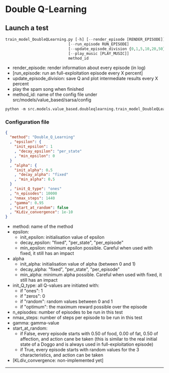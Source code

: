 # Double Q-Learning

## Launch a test

~~~python
train_model_DoubleQLearning.py [-h] [--render_episode [RENDER_EPISODE]]
                            [--run_episode RUN_EPISODE]
                            [--update_episode_division {0,1,5,10,20,50}]
                            [--play_music [PLAY_MUSIC]]
                            method_id
~~~

* render\_episode: render information about every episode (in log)
* [run\_episode: run an full-exploitation episode every X percent]
* update\_episode\_division: save Q and plot intermediate results every X percent
* play the spam song when finished
* method\_id: name of the config file under src/models/value\_based/sarsa/config

~~~python
python -m src.models.value_based.doubleqlearning.train_model_DoubleQLearning doubleqlearning_test --render_episode --run_episode 10 --update_episode_division 10 --play_music
~~~


### Configuration file

~~~json
{
  "method": "Double_Q_Learning"
  , "epsilon": {
    "init_epsilon": 1
    , "decay_epsilon": "per_state"
    , "min_epsilon": 0
  }
  , "alpha": {
    "init_alpha": 0.5
    , "decay_alpha": "fixed"
    , "min_alpha": 0.5
  }
  , "init_Q_type": "ones"
  , "n_episodes": 10000
  , "nmax_steps": 1440
  , "gamma": 0.95
  , "start_at_random": false
  , "KLdiv_convergence": 1e-10
}
~~~

* method: name of the method
* epsilon:
	* init\_epsilon: initialisation value of epsilon
	* decay\_epsilon: "fixed", "per\_state", "per\_episode"
	* min\_epsilon: minimum epsilon possible. Careful when used with fixed, it still has an impact
* alpha
	* init\_alpha: initialisation value of alpha (between 0 and 1)
	* decay\_alpha: "fixed", "per\_state", "per\_episode"
	* min\_alpha: minimum alpha possible. Careful when used with fixed, it still has an impact
* init\_Q\_type: all Q-values are initiated with:
	* if "ones": 1
	* if "zeros": 0
	* if "random": random values between 0 and 1
	* if "optimum": the maximum reward possible over the episode
* n\_episodes: number of episodes to be run in this test
* nmax\_steps: number of steps per episode to be run in this test
* gamma: gamma-value
* start\_at\_random: 
	* if False, every episode starts with 0.50 of food, 0.00 of fat, 0.50 of affection, and action cane be taken (this is similar to the real initial state of a Doggo and is always used in full-exploitation episode)
	* if True, every episode starts with random values for the 3 characteristics, and action can be taken 
* [KLdiv\_convergence: non-implemented yet]


--------
